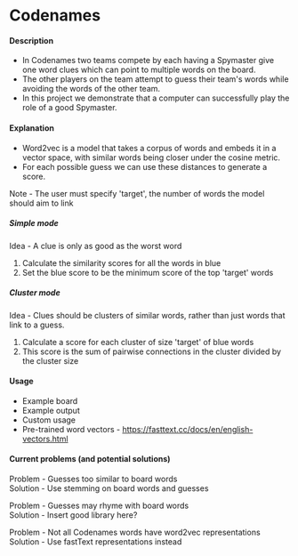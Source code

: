 # Codenames

#### Description

* In Codenames two teams compete by each having a Spymaster give one word clues which can point to multiple words on the board. 
* The other players on the team attempt to guess their team's words while avoiding the words of the other team.
* In this project we demonstrate that a computer can successfully play the role of a good Spymaster.

#### Explanation
* Word2vec is a model that takes a corpus of words and embeds it in a vector space, with similar words being closer under the cosine metric.
* For each possible guess we can use these distances to generate a score.

Note - The user must specify 'target', the number of words the model should aim to link
##### Simple mode
Idea - A clue is only as good as the worst word  
1) Calculate the similarity scores for all the words in blue
2) Set the blue score to be the minimum score of the top 'target' words
##### Cluster mode
Idea -  Clues should be clusters of similar words,
rather than just words that link to a guess.
1) Calculate a score for each cluster of size 'target' of blue words
2) This score is the sum of pairwise connections in the cluster divided by the cluster size
#### Usage

* Example board  
* Example output  
* Custom usage
* Pre-trained word vectors - https://fasttext.cc/docs/en/english-vectors.html

#### Current problems (and potential solutions)

Problem - Guesses too similar to board words  
Solution - Use stemming on board words and guesses

Problem - Guesses may rhyme with board words  
Solution - Insert good library here?

Problem - Not all Codenames words have word2vec representations  
Solution - Use fastText representations instead





